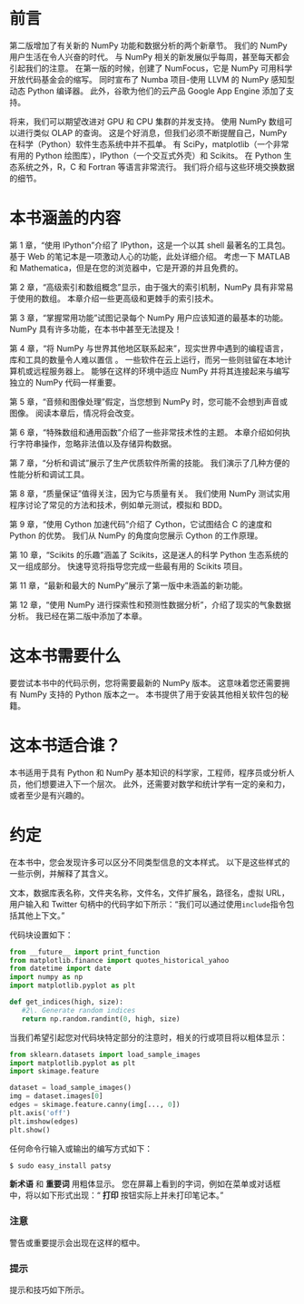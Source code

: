 # 前言

第二版增加了有关新的 NumPy 功能和数据分析的两个新章节。 我们的 NumPy 用户生活在令人兴奋的时代。 与 NumPy 相关的新发展似乎每周，甚至每天都会引起我们的注意。 在第一版的时候，创建了 NumFocus，它是 NumPy 可用科学开放代码基金会的缩写。 同时宣布了 Numba 项目-使用 LLVM 的 NumPy 感知型动态 Python 编译器。 此外，谷歌为他们的云产品 Google App Engine 添加了支持。

将来，我们可以期望改进对 GPU 和 CPU 集群的并发支持。 使用 NumPy 数组可以进行类似 OLAP 的查询。 这是个好消息，但我们必须不断提醒自己，NumPy 在科学（Python）软件生态系统中并不孤单。 有 SciPy，matplotlib（一个非常有用的 Python 绘图库），IPython（一个交互式外壳）和 Scikits。 在 Python 生态系统之外，R，C 和 Fortran 等语言非常流行。 我们将介绍与这些环境交换数据的细节。

# **本书涵盖的内容**

第 1 章，“使用 IPython”介绍了 IPython，这是一个以其 shell 最著名的工具包。 基于 Web 的笔记本是一项激动人心的功能，此处详细介绍。 考虑一下 MATLAB 和 Mathematica，但是在您的浏览器中，它是开源的并且免费的。

第 2 章，“高级索引和数组概念”显示，由于强大的索引机制，NumPy 具有非常易于使用的数组。 本章介绍一些更高级和更棘手的索引技术。

第 3 章，“掌握常用功能”试图记录每个 NumPy 用户应该知道的最基本的功能。 NumPy 具有许多功能，在本书中甚至无法提及！

第 4 章，“将 NumPy 与世界其他地区联系起来”，现实世界中遇到的编程语言，库和工具的数量令人难以置信 。 一些软件在云上运行，而另一些则驻留在本地计算机或远程服务器上。 能够在这样的环境中适应 NumPy 并将其连接起来与编写独立的 NumPy 代码一样重要。

第 5 章，“音频和图像处理”假定，当您想到 NumPy 时，您可能不会想到声音或图像。 阅读本章后，情况将会改变。

第 6 章，“特殊数组和通用函数”介绍了一些非常技术性的主题。 本章介绍如何执行字符串操作，忽略非法值以及存储异构数据。

第 7 章，“分析和调试”展示了生产优质软件所需的技能。 我们演示了几种方便的性能分析和调试工具。

第 8 章，“质量保证”值得关注，因为它与质量有关。 我们使用 NumPy 测试实用程序讨论了常见的方法和技术，例如单元测试，模拟和 BDD。

第 9 章，“使用 Cython 加速代码”介绍了 Cython，它试图结合 C 的速度和 Python 的优势。 我们从 NumPy 的角度向您展示 Cython 的工作原理。

第 10 章，“Scikits 的乐趣”涵盖了 Scikits，这是迷人的科学 Python 生态系统的又一组成部分。 快速导览将指导您完成一些最有用的 Scikits 项目。

第 11 章，“最新和最大的 NumPy”展示了第一版中未涵盖的新功能。

第 12 章，“使用 NumPy 进行探索性和预测性数据分析”，介绍了现实的气象数据分析。 我已经在第二版中添加了本章。

# 这本书需要什么

要尝试本书中的代码示例，您将需要最新的 NumPy 版本。 这意味着您还需要拥有 NumPy 支持的 Python 版本之一。 本书提供了用于安装其他相关软件包的秘籍。

# 这本书适合谁？

本书适用于具有 Python 和 NumPy 基本知识的科学家，工程师，程序员或分析人员，他们想要进入下一个层次。 此外，还需要对数学和统计学有一定的亲和力，或者至少是有兴趣的。

# 约定

在本书中，您会发现许多可以区分不同类型信息的文本样式。 以下是这些样式的一些示例，并解释了其含义。

文本，数据库表名称，文件夹名称，文件名，文件扩展名，路径名，虚拟 URL，用户输入和 Twitter 句柄中的代码字如下所示：“我们可以通过使用`include`指令包括其他上下文。”

代码块设置如下：

```py
from __future__ import print_function
from matplotlib.finance import quotes_historical_yahoo
from datetime import date
import numpy as np
import matplotlib.pyplot as plt

def get_indices(high, size):
   #2\. Generate random indices
   return np.random.randint(0, high, size)
```

当我们希望引起您对代码块特定部分的注意时，相关的行或项目将以粗体显示：

```py
from sklearn.datasets import load_sample_images
import matplotlib.pyplot as plt
import skimage.feature

dataset = load_sample_images()
img = dataset.images[0] 
edges = skimage.feature.canny(img[..., 0])
plt.axis('off')
plt.imshow(edges)
plt.show()
```

任何命令行输入或输出的编写方式如下：

```py
$ sudo easy_install patsy

```

**新术语** 和 **重要词** 用粗体显示。 您在屏幕上看到的字词，例如在菜单或对话框中，将以如下形式出现：“ **打印** 按钮实际上并未打印笔记本。”

### 注意

警告或重要提示会出现在这样的框中。

### 提示

提示和技巧如下所示。
